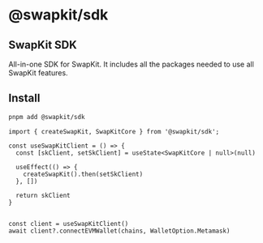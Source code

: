 # @swapkit/sdk

## SwapKit SDK

All-in-one SDK for SwapKit. It includes all the packages needed to use all SwapKit features.

## Install

```bash
pnpm add @swapkit/sdk
```

```tsx
import { createSwapKit, SwapKitCore } from '@swapkit/sdk';

const useSwapKitClient = () => {
  const [skClient, setSkClient] = useState<SwapKitCore | null>(null)

  useEffect(() => {
    createSwapKit().then(setSkClient)
  }, [])

  return skClient
}


const client = useSwapKitClient()
await client?.connectEVMWallet(chains, WalletOption.Metamask)
```
